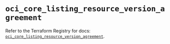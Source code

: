# `oci_core_listing_resource_version_agreement`

Refer to the Terraform Registry for docs: [`oci_core_listing_resource_version_agreement`](https://registry.terraform.io/providers/oracle/oci/6.18.0/docs/resources/core_listing_resource_version_agreement).
